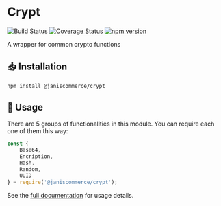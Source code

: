 # Crypt

![Build Status](https://github.com/janis-commerce/crypt/workflows/Build%20Status/badge.svg)
[![Coverage Status](https://coveralls.io/repos/github/janis-commerce/crypt/badge.svg?branch=master)](https://coveralls.io/github/janis-commerce/crypt?branch=master)
[![npm version](https://badge.fury.io/js/%40janiscommerce%2Fapi.svg)](https://www.npmjs.com/package/@janiscommerce/crypt)

A wrapper for common crypto functions

## :inbox_tray: Installation

```sh
npm install @janiscommerce/crypt
```

## :hammer: Usage

There are 5 groups of functionalities in this module. You can require each one of them this way:

```js
const {
	Base64,
	Encription,
	Hash,
	Random,
	UUID
} = require('@janiscommerce/crypt');
```

See the [full documentation](/docs.md) for usage details.
